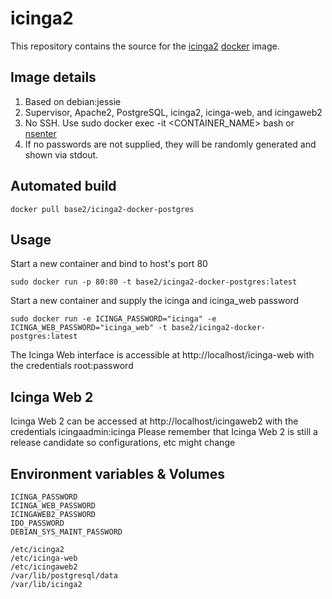 # icinga2

This repository contains the source for the
[icinga2](https://www.icinga.org/icinga2/) [docker](https://www.docker.com)
image.

## Image details

1. Based on debian:jessie
1. Supervisor, Apache2, PostgreSQL, icinga2, icinga-web, and icingaweb2
1. No SSH.  Use sudo docker exec -it <CONTAINER_NAME> bash or [nsenter](https://github.com/jpetazzo/nsenter)
1. If no passwords are not supplied, they will be randomly generated and shown via stdout.

## Automated build

    docker pull base2/icinga2-docker-postgres

## Usage

Start a new container and bind to host's port 80

    sudo docker run -p 80:80 -t base2/icinga2-docker-postgres:latest

Start a new container and supply the icinga and icinga_web password

    sudo docker run -e ICINGA_PASSWORD="icinga" -e ICINGA_WEB_PASSWORD="icinga_web" -t base2/icinga2-docker-postgres:latest

The Icinga Web interface is accessible at http://localhost/icinga-web with the credentials root:password

## Icinga Web 2

Icinga Web 2 can be accessed at http://localhost/icingaweb2 with the credentials icingaadmin:icinga  Please remember that Icinga Web 2 is still a release candidate so configurations, etc might change

## Environment variables & Volumes

```
ICINGA_PASSWORD
ICINGA_WEB_PASSWORD
ICINGAWEB2_PASSWORD
IDO_PASSWORD
DEBIAN_SYS_MAINT_PASSWORD
```

```
/etc/icinga2
/etc/icinga-web
/etc/icingaweb2
/var/lib/postgresql/data
/var/lib/icinga2
```
